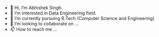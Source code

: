 - 👋 Hi, I’m Abhishek Singh.
- 👀 I’m interested in Data Engineering field.
- 🌱 I’m currently pursuing B.Tech (Computer Science and Engineering) 
- 💞️ I’m looking to collaborate on ...
- 📫 How to reach me ...

<!---
abhi69singh/abhi69singh is a ✨ special ✨ repository because its `README.md` (this file) appears on your GitHub profile.
You can click the Preview link to take a look at your changes.
--->
